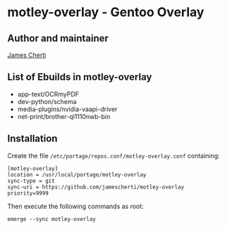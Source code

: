 # motley-overlay - Gentoo Overlay

## Author and maintainer

[James Cherti](https://www.jamescherti.com)

## List of Ebuilds in motley-overlay

- app-text/OCRmyPDF
- dev-python/schema
- media-plugins/nvidia-vaapi-driver
- net-print/brother-ql1110nwb-bin

## Installation

Create the file `/etc/portage/repos.conf/motley-overlay.conf` containing:

``` shell
[motley-overlay]
location = /usr/local/portage/motley-overlay
sync-type = git
sync-uri = https://github.com/jamescherti/motley-overlay
priority=9999
```

Then execute the following commands as root:

``` shell
emerge --sync motley-overlay
```
